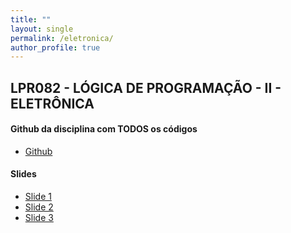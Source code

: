 ```yaml
---
title: ""
layout: single
permalink: /eletronica/
author_profile: true
---
```

<link rel="stylesheet" href="{{ '/assets/css/custom.css' | relative_url }}">


## LPR082 - LÓGICA DE PROGRAMAÇÃO - II -  ELETRÔNICA

#### Github da disciplina com TODOS os códigos
 
 - <span class="education-title">[Github](https://github.com/josedihego/programacaoC)</span> 
   

#### Slides
 - <span class="education-title">[Slide 1](https://drive.google.com/file/d/1cOWT44qipoq3YT8oqfsDs2sr3eXth-FD/view?usp=share_link)</span> 
 - <span class="education-title">[Slide 2](https://drive.google.com/file/d/1rqHP3qPnmN8TvVARd8t3yJzfvXsJty50/view?usp=share_link)</span> 
 - <span class="education-title">[Slide 3](https://drive.google.com/file/d/1hbQZSz-7JMMqqJDFdA7eyjHa1ANiPa8d/view?usp=share_link)</span> 